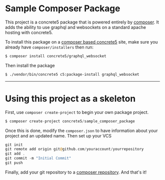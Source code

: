 # Sample Composer Package
This project is a concrete5 package that is powered entirely by [composer](https://getcomposer.org). It adds the ability to use graphql and websockets on a standard apache hosting with concrete5.

To install this package on a [composer based concrete5](https://github.com/concrete5/composer) site, make sure you already have `composer/installers` then run:

```sh
$ composer install concrete5/graphql_websocket
```

Then install the package

```sh
$ ./vendor/bin/concrete5 c5:package-install graphql_websocket
```


----

# Using this project as a skeleton

First, use `composer create-project` to begin your own package project.

```php
$ composer create-project concrete5/sample_composer_package
```

Once this is done, modify the `composer.json` to have information about your project and an updated name.
Then set up your VCS

```php
git init
git remote add origin git@github.com/youraccount/yourrepository
git add .
git commit -m "Initial Commit"
git push
```

Finally, add your git repository to a [composer repository](https://packagist.org/). And that's it!
